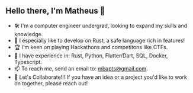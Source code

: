 ## Hello there, I'm Matheus 👋
 - 🛠 I'm a computer engineer undergrad, looking to expand my skills and knowledge. 
 - 🦀 I especially like to develop on Rust, a safe language rich in features!
 - 🏆 I'm keen on playing Hackathons and competitons like CTFs.
 - 🚀 I have experience in: Rust, Python, Flutter/Dart, SQL, Docker, Typescript.
 - 📫 To reach me, send an email to: [mbapts@gmail.com](mbapts@gmail.com).
 - 🤝 Let's Collaborate!!! If you have an idea or a project you'd like to work on together, please reach out!

<!--
**matheusbaptistella/matheusbaptistella** is a ✨ _special_ ✨ repository because its `README.md` (this file) appears on your GitHub profile.

Here are some ideas to get you started:

- 🔭 I’m currently working on ...
- 🌱 I’m currently learning ...
- 👯 I’m looking to collaborate on ...
- 🤔 I’m looking for help with ...
- 💬 Ask me about ...
- 📫 How to reach me: ...
- 😄 Pronouns: ...
- ⚡ Fun fact: ...
-->
